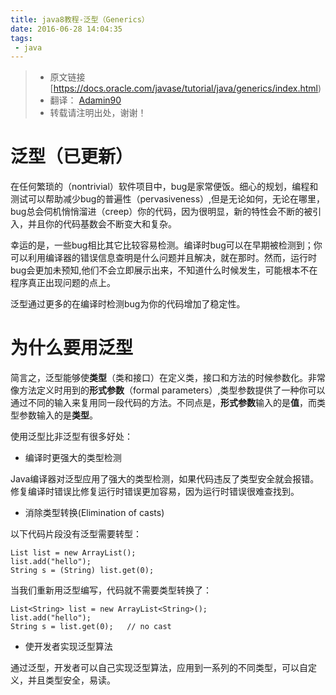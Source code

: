 ```yaml
---
title: java8教程-泛型（Generics）
date: 2016-06-28 14:04:35
tags:
 - java
---
```

> - 原文链接 [https://docs.oracle.com/javase/tutorial/java/generics/index.html)
> - 翻译： [Adamin90](https://github.com/adamin1990)
> - 转载请注明出处，谢谢！

# 泛型（已更新） #

 在任何繁琐的（nontrivial）软件项目中，bug是家常便饭。细心的规划，编程和测试可以帮助减少bug的普遍性（pervasiveness）,但是无论如何，无论在哪里，bug总会伺机悄悄溜进（creep）你的代码，因为很明显，新的特性会不断的被引入，并且你的代码基数会不断变大和复杂。
  
  幸运的是，一些bug相比其它比较容易检测。编译时bug可以在早期被检测到；你可以利用编译器的错误信息查明是什么问题并且解决，就在那时。然而，运行时bug会更加未预知,他们不会立即展示出来，不知道什么时候发生，可能根本不在程序真正出现问题的点上。

泛型通过更多的在编译时检测bug为你的代码增加了稳定性。

# 为什么要用泛型 #

简言之，泛型能够使**类型**（类和接口）在定义类，接口和方法的时候参数化。非常像方法定义时用到的**形式参数**（formal parameters）,类型参数提供了一种你可以通过不同的输入来复用同一段代码的方法。不同点是，**形式参数**输入的是**值**，而类型参数输入的是**类型**。

使用泛型比非泛型有很多好处：

- 编译时更强大的类型检测


 Java编译器对泛型应用了强大的类型检测，如果代码违反了类型安全就会报错。修复编译时错误比修复运行时错误更加容易，因为运行时错误很难查找到。

- 消除类型转换(Elimination of casts)

 以下代码片段没有泛型需要转型：

    List list = new ArrayList();
	list.add("hello");
	String s = (String) list.get(0);
当我们重新用泛型编写，代码就不需要类型转换了：

    List<String> list = new ArrayList<String>();
	list.add("hello");
	String s = list.get(0);   // no cast

- 使开发者实现泛型算法

通过泛型，开发者可以自己实现泛型算法，应用到一系列的不同类型，可以自定义，并且类型安全，易读。

